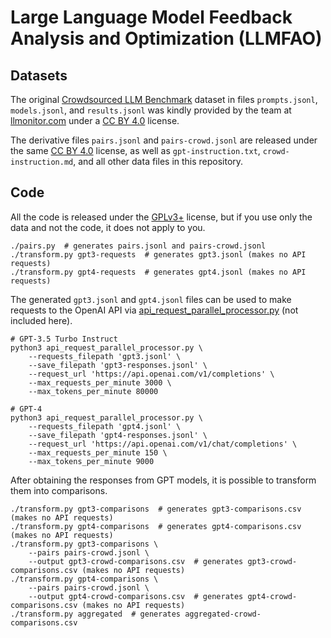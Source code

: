 # Large Language Model Feedback Analysis and Optimization (LLMFAO)

## Datasets

The original [Crowdsourced LLM Benchmark](https://benchmarks.llmonitor.com/) dataset in files `prompts.jsonl`, `models.jsonl`, and `results.jsonl` was kindly provided by the team at [llmonitor.com](https://llmonitor.com/) under a [CC&nbsp;BY 4.0] license.

The derivative files `pairs.jsonl` and `pairs-crowd.jsonl` are released under the same [CC&nbsp;BY 4.0] license, as well as `gpt-instruction.txt`, `crowd-instruction.md`, and all other data files in this repository.

## Code

All the code is released under the [GPLv3+] license, but if you use only the data and not the code, it does not apply to you.

```shell
./pairs.py  # generates pairs.jsonl and pairs-crowd.jsonl
./transform.py gpt3-requests  # generates gpt3.jsonl (makes no API requests)
./transform.py gpt4-requests  # generates gpt4.jsonl (makes no API requests)
```

The generated `gpt3.jsonl` and `gpt4.jsonl` files can be used to make requests to the OpenAI API via [api_request_parallel_processor.py](https://github.com/openai/openai-cookbook/blob/main/examples/api_request_parallel_processor.py) (not included here).

```shell
# GPT-3.5 Turbo Instruct
python3 api_request_parallel_processor.py \
    --requests_filepath 'gpt3.jsonl' \
    --save_filepath 'gpt3-responses.jsonl' \
    --request_url 'https://api.openai.com/v1/completions' \
    --max_requests_per_minute 3000 \
    --max_tokens_per_minute 80000
```
```shell
# GPT-4
python3 api_request_parallel_processor.py \
    --requests_filepath 'gpt4.jsonl' \
    --save_filepath 'gpt4-responses.jsonl' \
    --request_url 'https://api.openai.com/v1/chat/completions' \
    --max_requests_per_minute 150 \
    --max_tokens_per_minute 9000
```

After obtaining the responses from GPT models, it is possible to transform them into comparisons.

```shell
./transform.py gpt3-comparisons  # generates gpt3-comparisons.csv (makes no API requests)
./transform.py gpt4-comparisons  # generates gpt4-comparisons.csv (makes no API requests)
./transform.py gpt3-comparisons \
    --pairs pairs-crowd.jsonl \
    --output gpt3-crowd-comparisons.csv  # generates gpt3-crowd-comparisons.csv (makes no API requests)
./transform.py gpt4-comparisons \
    --pairs pairs-crowd.jsonl \
    --output gpt4-crowd-comparisons.csv  # generates gpt4-crowd-comparisons.csv (makes no API requests)
./transform.py aggregated  # generates aggregated-crowd-comparisons.csv
```

[CC&nbsp;BY 4.0]: LICENSE.CC-BY
[GPLv3+]: LICENSE.GPL
